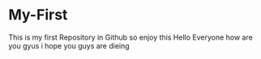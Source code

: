 # My-First
This is my first Repository in Github so enjoy this 
 Hello Everyone how are you gyus i hope you guys are dieing 
